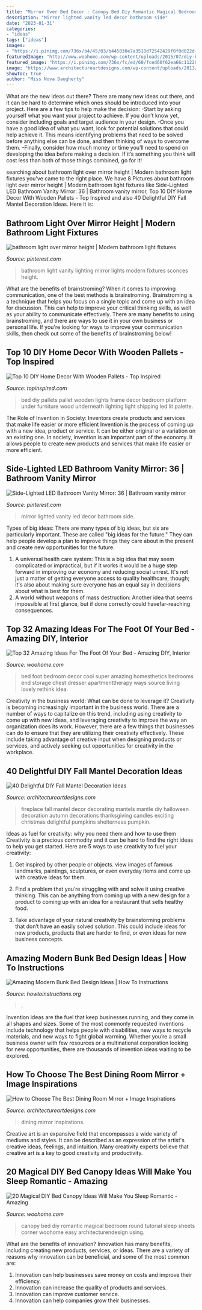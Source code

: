 ```yaml
---
title: "Mirror Over Bed Decor : Canopy Bed Diy Romantic Magical Bedroom Round Tutorial Sleep Sheets Corner Woohome Easy Architecturendesign Using"
description: "Mirror lighted vanity led decor bathroom side"
date: "2023-01-31"
categories:
- "ideas"
tags: ["ideas"]
images:
- "https://i.pinimg.com/736x/b4/45/03/b445030e7a3510d72542429f0f0d022d--bathroom-vanity-lighting-light-bathroom.jpg"
featuredImage: "http://www.woohome.com/wp-content/uploads/2015/07/diy-bed-canopy-woohome-20.jpg"
featured_image: "https://i.pinimg.com/736x/fc/ed/60/fced60f62ea66c112286f0b312d78c59.jpg"
image: "https://www.architectureartdesigns.com/wp-content/uploads/2013/09/236.jpg"
ShowToc: true
author: "Miss Nova Daugherty"
---
```



What are the new ideas out there?
There are many new ideas out there, and it can be hard to determine which ones should be introduced into your project. Here are a few tips to help make the decision: 
-Start by asking yourself what you want your project to achieve. If you don’t know yet, consider including goals and target audience in your design.
-Once you have a good idea of what you want, look for potential solutions that could help achieve it. This means identifying problems that need to be solved before anything else can be done, and then thinking of ways to overcome them.
-Finally, consider how much money or time you’ll need to spend on developing the idea before making a decision. If it’s something you think will cost less than both of those things combined, go for it!

	

		
searching about bathroom light over mirror height | Modern bathroom light fixtures you've came to the right place. We have 8 Pictures about bathroom light over mirror height | Modern bathroom light fixtures like Side-Lighted LED Bathroom Vanity Mirror: 36 | Bathroom vanity mirror, Top 10 DIY Home Decor With Wooden Pallets - Top Inspired and also 40 Delightful DIY Fall Mantel Decoration Ideas. Here it is:
		
    
## Bathroom Light Over Mirror Height | Modern Bathroom Light Fixtures

<img loading=lazy src="https://i.pinimg.com/736x/b4/45/03/b445030e7a3510d72542429f0f0d022d--bathroom-vanity-lighting-light-bathroom.jpg" onerror="this.onerror=null;this.src='https://tse1.mm.bing.net/th?id=OIP.KeGNo5bBfnMVetzPhNnxQAHaMY&amp;pid=15.1';" alt="bathroom light over mirror height | Modern bathroom light fixtures">

_Source: pinterest.com_

>bathroom light vanity lighting mirror lights modern fixtures sconces height. 

	

What are the benefits of brainstroming?
When it comes to improving communication, one of the best methods is brainstroming. Brainstroming is a technique that helps you focus on a single topic and come up with an idea for discussion. This can help to improve your critical thinking skills, as well as your ability to communicate effectively. There are many benefits to using brainstroming, and there are ways to use it in your own business or personal life. If you're looking for ways to improve your communication skills, then check out some of the benefits of brainstroming below!

    
## Top 10 DIY Home Decor With Wooden Pallets - Top Inspired

<img loading=lazy src="http://www.topinspired.com/wp-content/uploads/2014/11/pallet-bed-w-lights-1.jpg" onerror="this.onerror=null;this.src='https://tse2.mm.bing.net/th?id=OIP.W65CHdVt0YwdPFrbxso7cAHaLH&amp;pid=15.1';" alt="Top 10 DIY Home Decor With Wooden Pallets - Top Inspired">

_Source: topinspired.com_

>bed diy pallets pallet wooden lights frame decor bedroom platform under furniture wood underneath lighting light shipping led lit palette. 

	

The Role of Invention in Society: Inventors create products and services that make life easier or more efficient
Invention is the process of coming up with a new idea, product or service. It can be either original or a variation on an existing one. In society, invention is an important part of the economy. It allows people to create new products and services that make life easier or more efficient.

    
## Side-Lighted LED Bathroom Vanity Mirror: 36 | Bathroom Vanity Mirror

<img loading=lazy src="https://i.pinimg.com/736x/fc/ed/60/fced60f62ea66c112286f0b312d78c59.jpg" onerror="this.onerror=null;this.src='https://tse1.mm.bing.net/th?id=OIP.wIgHQaL1f6FBgK4XQRbQGgHaLH&amp;pid=15.1';" alt="Side-Lighted LED Bathroom Vanity Mirror: 36 | Bathroom vanity mirror">

_Source: pinterest.com_

>mirror lighted vanity led decor bathroom side. 

	

Types of big ideas:
There are many types of big ideas, but six are particularly important. These are called "big ideas for the future." They can help people develop a plan to improve things they care about in the present and create new opportunities for the future.
1. A universal health care system: This is a big idea that may seem complicated or impractical, but if it works it would be a huge step forward in improving our economy and reducing social unrest. It's not just a matter of getting everyone access to quality healthcare, though; it's also about making sure everyone has an equal say in decisions about what is best for them.
2. A world without weapons of mass destruction: Another idea that seems impossible at first glance, but if done correctly could havefar-reaching consequences.

    
## Top 32 Amazing Ideas For The Foot Of Your Bed - Amazing DIY, Interior

<img loading=lazy src="http://www.woohome.com/wp-content/uploads/2016/01/foot-of-the-bed-28.jpg" onerror="this.onerror=null;this.src='https://tse3.mm.bing.net/th?id=OIP.0f2vg9W3aRAYHaXthk3ZiQHaKB&amp;pid=15.1';" alt="Top 32 Amazing Ideas For The Foot Of Your Bed - Amazing DIY, Interior">

_Source: woohome.com_

>bed foot bedroom decor cool super amazing homesthetics bedrooms end storage chest dresser apartmenttherapy ways source living lovely rethink idea. 

	

Creativity in the business world: What can be done to leverage it?
Creativity is becoming increasingly important in the business world. There are a number of ways to capitalize on this trend, including using creativity to come up with new ideas, and leveraging creativity to improve the way an organization does its work. However, there are a few things that businesses can do to ensure that they are utilizing their creativity effectively. These include taking advantage of creative input when designing products or services, and actively seeking out opportunities for creativity in the workplace.

    
## 40 Delightful DIY Fall Mantel Decoration Ideas

<img loading=lazy src="https://www.architectureartdesigns.com/wp-content/uploads/2013/09/236.jpg" onerror="this.onerror=null;this.src='https://tse1.mm.bing.net/th?id=OIP.DuWZCuJ82kY_j-rQ7sKz9QHaJ_&amp;pid=15.1';" alt="40 Delightful DIY Fall Mantel Decoration Ideas">

_Source: architectureartdesigns.com_

>fireplace fall mantel decor decorating mantels mantle diy halloween decoration autumn decorations thanksgiving candles exciting christmas delightful pumpkins shelterness pumpkin. 

	

Ideas as fuel for creativity: why you need them and how to use them
Creativity is a precious commodity and it can be hard to find the right ideas to help you get started. Here are 5 ways to use creativity to fuel your creativity:
1. Get inspired by other people or objects. view images of famous landmarks, paintings, sculptures, or even everyday items and come up with creative ideas for them.

2. Find a problem that you’re struggling with and solve it using creative thinking. This can be anything from coming up with a new design for a product to coming up with an idea for a restaurant that sells healthy food.

3. Take advantage of your natural creativity by brainstorming problems that don’t have an easily solved solution. This could include ideas for new products, products that are harder to find, or even ideas for new business concepts.


    
## Amazing Modern Bunk Bed Design Ideas | How To Instructions

<img loading=lazy src="https://www.howtoinstructions.org/wp-content/uploads/2014/06/50-modern-bunk-bed-design-ideas-9-512x341.jpg" onerror="this.onerror=null;this.src='https://tse2.mm.bing.net/th?id=OIP.ShOes75jvZd8_c8soG856QHaE7&amp;pid=15.1';" alt="Amazing Modern Bunk Bed Design Ideas | How To Instructions">

_Source: howtoinstructions.org_

>. 

	

Invention ideas are the fuel that keep businesses running, and they come in all shapes and sizes. Some of the most commonly requested inventions include technology that helps people with disabilities, new ways to recycle materials, and new ways to fight global warming. Whether you’re a small business owner with few resources or a multinational corporation looking for new opportunities, there are thousands of invention ideas waiting to be explored.

    
## How To Choose The Best Dining Room Mirror + Image Inspirations

<img loading=lazy src="http://www.architectureartdesigns.com/wp-content/uploads/2019/07/mirror-6.jpg" onerror="this.onerror=null;this.src='https://tse3.mm.bing.net/th?id=OIP.WcLJSxr3I9vrrC8jWHmrtAHaL1&amp;pid=15.1';" alt="How to Choose The Best Dining Room Mirror + Image Inspirations">

_Source: architectureartdesigns.com_

>dining mirror inspirations. 

	

Creative art is an expansive field that encompasses a wide variety of mediums and styles. It can be described as an expression of the artist's creative ideas, feelings, and intuition. Many creativity experts believe that creative art is a key to good creativity and productivity.

    
## 20 Magical DIY Bed Canopy Ideas Will Make You Sleep Romantic - Amazing

<img loading=lazy src="http://www.woohome.com/wp-content/uploads/2015/07/diy-bed-canopy-woohome-20.jpg" onerror="this.onerror=null;this.src='https://tse2.mm.bing.net/th?id=OIP.hMusZttymJ7MMqjgFvFkxQHaJ4&amp;pid=15.1';" alt="20 Magical DIY Bed Canopy Ideas Will Make You Sleep Romantic - Amazing">

_Source: woohome.com_

>canopy bed diy romantic magical bedroom round tutorial sleep sheets corner woohome easy architecturendesign using. 

	

What are the benefits of innovation?
Innovation has many benefits, including creating new products, services, or ideas. There are a variety of reasons why innovation can be beneficial, and some of the most common are: 
1. Innovation can help businesses save money on costs and improve their efficiency.
2. Innovation can increase the quality of products and services.
3. Innovation can improve customer service.
4. Innovation can help companies grow their businesses.

